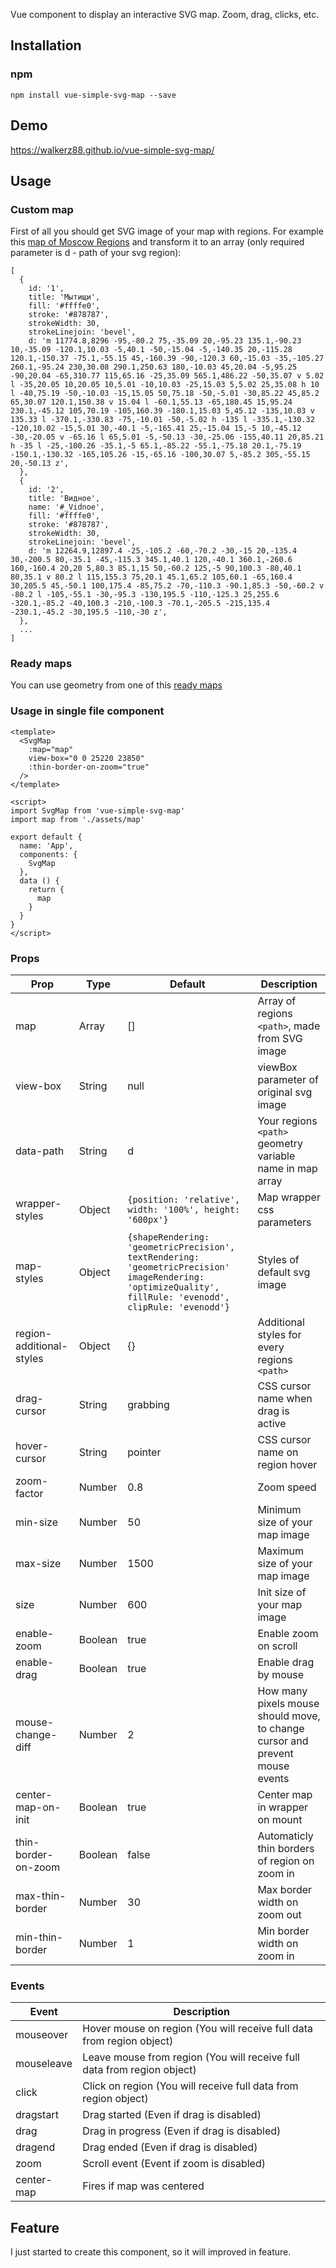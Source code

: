 Vue component to display an interactive SVG map. Zoom, drag, clicks, etc.

## Installation
### npm
```
npm install vue-simple-svg-map --save
```
## Demo
https://walkerz88.github.io/vue-simple-svg-map/
## Usage
### Custom map
First of all you should get SVG image of your map with regions.
For example this [map of Moscow Regions](https://upload.wikimedia.org/wikipedia/commons/8/82/Russia_Moscow_oblast_locator_map.svg) and transform it to an array (only required parameter is d - path of your svg region):
```
[
  {
    id: '1',
    title: 'Мытищи',
    fill: '#ffffe0',
    stroke: '#878787',
    strokeWidth: 30,
    strokeLinejoin: 'bevel',
    d: 'm 11774.8,8296 -95,-80.2 75,-35.09 20,-95.23 135.1,-90.23 10,-35.09 -120.1,10.03 -5,40.1 -50,-15.04 -5,-140.35 20,-115.28 120.1,-150.37 -75.1,-55.15 45,-160.39 -90,-120.3 60,-15.03 -35,-105.27 260.1,-95.24 230,30.08 290.1,250.63 180,-10.03 45,20.04 -5,95.25 -90,20.04 -65,310.77 115,65.16 -25,35.09 565.1,486.22 -50,35.07 v 5.02 l -35,20.05 10,20.05 10,5.01 -10,10.03 -25,15.03 5,5.02 25,35.08 h 10 l -40,75.19 -50,-10.03 -15,15.05 50,75.18 -50,-5.01 -30,85.22 45,85.2 65,30.07 120.1,150.38 v 15.04 l -60.1,55.13 -65,180.45 15,95.24 230.1,-45.12 105,70.19 -105,160.39 -180.1,15.03 5,45.12 -135,10.03 v 135.33 l -370.1,-330.83 -75,-10.01 -50,-5.02 h -135 l -335.1,-130.32 -120,10.02 -15,5.01 30,-40.1 -5,-165.41 25,-15.04 15,-5 10,-45.12 -30,-20.05 v -65.16 l 65,5.01 -5,-50.13 -30,-25.06 -155,40.11 20,85.21 h -35 l -25,-100.26 -35.1,-5 65.1,-85.22 -55.1,-75.18 20.1,-75.19 -150.1,-130.32 -165,105.26 -15,-65.16 -100,30.07 5,-85.2 305,-55.15 20,-50.13 z',
  },
  {
    id: '2',
    title: 'Видное',
    name: '#_Vidnoe',
    fill: '#ffffe0',
    stroke: '#878787',
    strokeWidth: 30,
    strokeLinejoin: 'bevel',
    d: 'm 12264.9,12897.4 -25,-105.2 -60,-70.2 -30,-15 20,-135.4 30,-200.5 80,-35.1 -45,-115.3 345.1,40.1 120,-40.1 360.1,-260.6 160,-160.4 20,20 5,80.3 85.1,15 50,-60.2 125,-5 90,100.3 -80,40.1 80,35.1 v 80.2 l 115,155.3 75,20.1 45.1,65.2 105,60.1 -65,160.4 30,205.5 45,-50.1 100,175.4 -85,75.2 -70,-110.3 -90.1,85.3 -50,-60.2 v -80.2 l -105,-55.1 -30,-95.3 -130,195.5 -110,-125.3 25,255.6 -320.1,-85.2 -40,100.3 -210,-100.3 -70.1,-205.5 -215,135.4 -230.1,-45.2 -30,195.5 -110,-30 z',
  },
  ...
]
```
### Ready maps
You can use geometry from one of this [ready maps](https://github.com/VictorCazanave/svg-maps)

### Usage in single file component
```
<template>
  <SvgMap
    :map="map"
    view-box="0 0 25220 23850"
    :thin-border-on-zoom="true"
  />
</template>

<script>
import SvgMap from 'vue-simple-svg-map'
import map from './assets/map'

export default {
  name: 'App',
  components: {
    SvgMap
  },
  data () {
    return {
      map
    }
  }
}
</script>
```
### Props
Prop    | Type | Default | Description
---     | ---- | ------- | -----------
map      | Array| []      | Array of regions `<path>`, made from SVG image
view-box | String | null  | viewBox parameter of original svg image
data-path | String | d | Your regions `<path>` geometry variable name in map array
wrapper-styles | Object | `{position: 'relative', width: '100%', height: '600px'}` | Map wrapper css parameters
map-styles | Object | `{shapeRendering: 'geometricPrecision', textRendering: 'geometricPrecision' imageRendering: 'optimizeQuality', fillRule: 'evenodd', clipRule: 'evenodd'}` | Styles of default svg image
region-additional-styles | Object | {} | Additional styles for every regions `<path>`
drag-cursor | String | grabbing | CSS cursor name when drag is active
hover-cursor | String | pointer | CSS cursor name on region hover
zoom-factor | Number | 0.8 | Zoom speed
min-size | Number | 50 | Minimum size of your map image
max-size | Number | 1500 | Maximum size of your map image
size | Number | 600 | Init size of your map image
enable-zoom | Boolean | true | Enable zoom on scroll
enable-drag | Boolean | true | Enable drag by mouse
mouse-change-diff | Number | 2 | How many pixels mouse should move, to change cursor and prevent mouse events
center-map-on-init | Boolean | true | Center map in wrapper on mount
thin-border-on-zoom | Boolean | false | Automaticly thin borders of region on zoom in
max-thin-border | Number | 30 | Max border width on zoom out
min-thin-border | Number | 1 | Min border width on zoom in

### Events
Event | Description
--- | ---
mouseover | Hover mouse on region (You will receive full data from region object)
mouseleave | Leave mouse from region (You will receive full data from region object)
click | Click on region (You will receive full data from region object)
dragstart | Drag started (Even if drag is disabled)
drag | Drag in progress (Even if drag is disabled)
dragend | Drag ended (Even if drag is disabled)
zoom | Scroll event (Event if zoom is disabled)
center-map | Fires if map was centered

## Feature
I just started to create this component, so it will improved in feature.